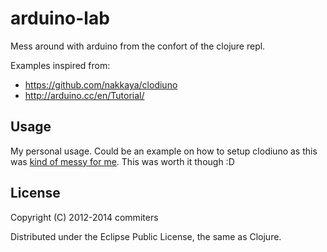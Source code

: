 # arduino-lab

Mess around with arduino from the confort of the clojure repl.

Examples inspired from:
- https://github.com/nakkaya/clodiuno
- http://arduino.cc/en/Tutorial/

## Usage

My personal usage.
Could be an example on how to setup clodiuno as this was [kind of messy for me](http://adumont.fr/blog/my-first-steps-with-arduinoclodiuno).
This was worth it though :D

## License

Copyright (C) 2012-2014 commiters

Distributed under the Eclipse Public License, the same as Clojure.
